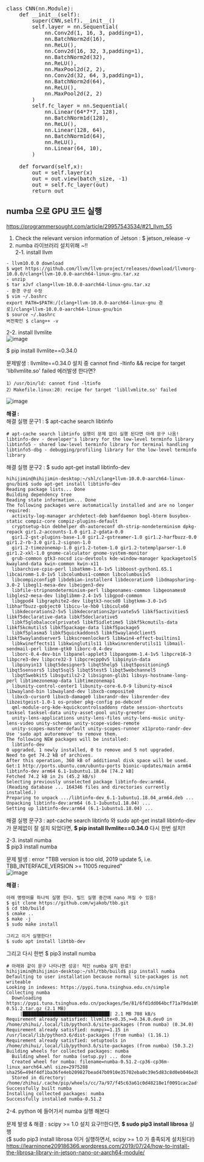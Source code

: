 <pre class="EnlighterJSRAW" data-enlighter-language="python">
class CNN(nn.Module):
    def __init__(self):
        super(CNN,self).__init__()
        self.layer = nn.Sequential(
            nn.Conv2d(1, 16, 3, padding=1),
            nn.BatchNorm2d(16),
            nn.ReLU(),
            nn.Conv2d(16, 32, 3,padding=1),
            nn.BatchNorm2d(32),
            nn.ReLU(),
            nn.MaxPool2d(2, 2),           
            nn.Conv2d(32, 64, 3,padding=1),
            nn.BatchNorm2d(64),
            nn.ReLU(),
            nn.MaxPool2d(2, 2)        
        )
        self.fc_layer = nn.Sequential(
            nn.Linear(64*7*7, 128),
            nn.BatchNorm1d(128),
            nn.ReLU(),
            nn.Linear(128, 64),
            nn.BatchNorm1d(64),
            nn.ReLU(),            
            nn.Linear(64, 10),
        )       

    def forward(self,x):
        out = self.layer(x)
        out = out.view(batch_size, -1)
        out = self.fc_layer(out)
        return out
</pre>

##  numba 으로 GPU 코드 실행
https://programmersought.com/article/29957543534/#21_llvm_55  
1. Check the relevant version information of Jetson : $ jetson_release -v  
2. numba 라이브러리 설치위해 ~!!  
2-1. install llvm  
```
- llvm10.0.0 download
$ wget https://github.com/llvm/llvm-project/releases/download/llvmorg-10.0.0/clang+llvm-10.0.0-aarch64-linux-gnu.tar.xz
- unzip
$ tar xJvf clang+llvm-10.0.0-aarch64-linux-gnu.tar.xz
- 환경 구성 수정
$ vim ~/.bashrc
export PATH=$PATH:/[clang+llvm-10.0.0-aarch64-linux-gnu 경로]/clang+llvm-10.0.0-aarch64-linux-gnu/bin
$ source ~/.bashrc
버전확인 $ clang++ -v 
```
2-2. install llvmlite  
![image](https://user-images.githubusercontent.com/56099627/123601919-2e7fef00-d833-11eb-905b-90d67e5d73c8.png)  

$ pip install llvmlite==0.34.0  

문제발생 : llvmlite==0.34.0 설치 중 cannot find -ltinfo && recipe for target 'libllvmlite.so' failed 에러발생 한다면?  
```
1）/usr/bin/ld: cannot find -ltinfo
2）Makefile.linux:20: recipe for target 'libllvmlite.so' failed
```
![image](https://user-images.githubusercontent.com/56099627/123602764-12c91880-d834-11eb-86c7-cecf3c9d5b13.png)  

**해결 :**  
해결 실행 문구1 : $ apt-cache search libtinfo  
```
# apt-cache search libtinfo 실행이 문제 없이 실행 된다면 아래 문구 나옴!
libtinfo-dev - developer's library for the low-level terminfo library
libtinfo5 - shared low-level terminfo library for terminal handling
libtinfo5-dbg - debugging/profiling library for the low-level terminfo library
```
해결 실행 문구2 : $ sudo apt-get install libtinfo-dev  
```
hihijimin@hihijimin-desktop:~/shl/clang+llvm-10.0.0-aarch64-linux-gnu/bin$ sudo apt-get install libtinfo-dev
Reading package lists... Done
Building dependency tree       
Reading state information... Done
The following packages were automatically installed and are no longer required:
  activity-log-manager archdetect-deb bamfdaemon bogl-bterm busybox-static compiz-core compiz-plugins-default
  cryptsetup-bin debhelper dh-autoreconf dh-strip-nondeterminism dpkg-repack gir1.2-accounts-1.0 gir1.2-gdata-0.0
  gir1.2-gst-plugins-base-1.0 gir1.2-gstreamer-1.0 gir1.2-harfbuzz-0.0 gir1.2-rb-3.0 gir1.2-signon-1.0
  gir1.2-timezonemap-1.0 gir1.2-totem-1.0 gir1.2-totemplparser-1.0 gir1.2-xkl-1.0 gnome-calculator gnome-system-monitor
  grub-common gtk3-nocsd icu-devtools kde-window-manager kpackagetool5 kwayland-data kwin-common kwin-x11
  libarchive-cpio-perl libatkmm-1.6-1v5 libboost-python1.65.1 libcairomm-1.0-1v5 libcolumbus1-common libcolumbus1v5
  libcompizconfig0 libdebian-installer4 libdecoration0 libdmapsharing-3.0-2 libegl1-mesa-dev libeigen3-dev
  libfile-stripnondeterminism-perl libgeonames-common libgeonames0 libgles2-mesa-dev libglibmm-2.4-1v5 libgpod-common
  libgpod4 libgraphite2-dev libgtk3-nocsd0 libgtkmm-3.0-1v5 libharfbuzz-gobject0 libicu-le-hb0 libiculx60
  libkdecorations2-5v5 libkdecorations2private5v5 libkf5activities5 libkf5declarative-data libkf5declarative5
  libkf5globalaccelprivate5 libkf5idletime5 libkf5kcmutils-data libkf5kcmutils5 libkf5package-data libkf5package5
  libkf5plasma5 libkf5quickaddons5 libkf5waylandclient5 libkf5waylandserver5 libkscreenlocker5 libkwin4-effect-builtins1
  libkwineffects11 libkwinglutils11 libkwinxrenderutils11 libmail-sendmail-perl libnm-gtk0 liborc-0.4-dev
  liborc-0.4-dev-bin libpanel-applet3 libpangomm-1.4-1v5 libpcre16-3 libpcre3-dev libpcre32-3 libpcrecpp0v5 libpinyin-data
  libpinyin13 libqt5designer5 libqt5help5 libqt5positioning5 libqt5sensors5 libqt5sql5 libqt5test5 libqt5webchannel5
  libqt5webkit5 libsgutils2-2 libsignon-glib1 libsys-hostname-long-perl libtimezonemap-data libtimezonemap1
  libunity-control-center1 libunity-core-6.0-9 libunity-misc4 libwayland-bin libwayland-dev libxcb-composite0
  libxcb-cursor0 libxcb-damage0 libxrandr-dev libxrender-dev libzeitgeist-1.0-1 os-prober pkg-config po-debconf
  qml-module-org-kde-kquickcontrolsaddons rdate session-shortcuts tasksel tasksel-data unity-asset-pool unity-greeter
  unity-lens-applications unity-lens-files unity-lens-music unity-lens-video unity-schemas unity-scope-video-remote
  unity-scopes-master-default unity-scopes-runner x11proto-randr-dev
Use 'sudo apt autoremove' to remove them.
The following NEW packages will be installed:
  libtinfo-dev
0 upgraded, 1 newly installed, 0 to remove and 5 not upgraded.
Need to get 74.2 kB of archives.
After this operation, 360 kB of additional disk space will be used.
Get:1 http://ports.ubuntu.com/ubuntu-ports bionic-updates/main arm64 libtinfo-dev arm64 6.1-1ubuntu1.18.04 [74.2 kB]
Fetched 74.2 kB in 2s (45.2 kB/s)       
Selecting previously unselected package libtinfo-dev:arm64.
(Reading database ... 164346 files and directories currently installed.)
Preparing to unpack .../libtinfo-dev_6.1-1ubuntu1.18.04_arm64.deb ...
Unpacking libtinfo-dev:arm64 (6.1-1ubuntu1.18.04) ...
Setting up libtinfo-dev:arm64 (6.1-1ubuntu1.18.04) ...
```
해결 실행 문구3 : apt-cache search libtinfo 와 sudo apt-get install libtinfo-dev 가 문제없이 잘 설치 되었다면, **$ pip install llvmlite==0.34.0** 다시 한번 설치!!  

2-3. install numba  
$ pip3 install numba  

문제 발생 : error "TBB version is too old, 2019 update 5, i.e. TBB_INTERFACE_VERSION >= 11005 required"  
![image](https://user-images.githubusercontent.com/56099627/123604150-891a4a80-d835-11eb-9035-c58474674485.png)  

**해결 :**  
```
아래 명령어를 하나씩 실행 한다. 빌드 실행 중간에 nano 꺼질 수 있음!  
$ git clone https://github.com/wjakob/tbb.git
$ cd tbb/build
$ cmake ..
$ make -j
$ sudo make install

그리고 이거 실행한다! 
$ sudo apt install libtbb-dev 
```
그리고 다시 한번 $ pip3 install numba  
```
# 아래와 같이 문구 나타나면 성공! 적인 numba 설치 완료!
hihijimin@hihijimin-desktop:~/shl/tbb/build$ pip install numba
Defaulting to user installation because normal site-packages is not writeable
Looking in indexes: https://pypi.tuna.tsinghua.edu.cn/simple
Collecting numba
  Downloading https://pypi.tuna.tsinghua.edu.cn/packages/5e/81/6fd1dd064bcf71a79da109e8966a39e2da61d68bf0bd1e0839fa997f8c41/numba-0.51.2.tar.gz (2.1 MB)
     |████████████████████████████████| 2.1 MB 708 kB/s 
Requirement already satisfied: llvmlite<0.35,>=0.34.0.dev0 in /home/zhihui/.local/lib/python3.6/site-packages (from numba) (0.34.0)
Requirement already satisfied: numpy>=1.15 in /usr/local/lib/python3.6/dist-packages (from numba) (1.16.1)
Requirement already satisfied: setuptools in /home/zhihui/.local/lib/python3.6/site-packages (from numba) (50.3.2)
Building wheels for collected packages: numba
  Building wheel for numba (setup.py) ... done
  Created wheel for numba: filename=numba-0.51.2-cp36-cp36m-linux_aarch64.whl size=2975288 sha256=494f4df1ba36fe4eb209827bead47b0910e35702eba0c39e5d83c8d0eb046e2b
  Stored in directory: /home/zhihui/.cache/pip/wheels/cc/7a/97/f45c63a61c0d48218e1f0091cac2adf05d5ff6ec5803cbc6ac
Successfully built numba
Installing collected packages: numba
Successfully installed numba-0.51.2
```

2-4. python 에 들어가서 numba 실행 해본다  

문제 발생 & 해결 : scipy >= 1.0 설치 요구!!한다면, **$ sudo pip3 install librosa** 실행  
($ sudo pip3 install librosa 이거 실행하면서, scipy >= 1.0 가 충족되게 설치된다!)  
https://learninone209186366.wordpress.com/2019/07/24/how-to-install-the-librosa-library-in-jetson-nano-or-aarch64-module/  
